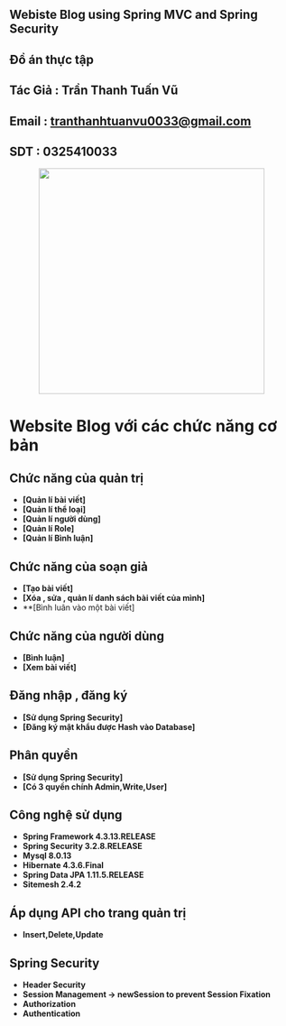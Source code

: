 ## Webiste Blog using Spring MVC and Spring Security
## Đồ án thực tập
## Tác Giả : Trần Thanh Tuấn Vũ
## Email   : tranthanhtuanvu0033@gmail.com
## SDT     : 0325410033
<p align="center"><a href="https://laravel.com" target="_blank"><img src="https://blog.itnavi.com.vn/wp-content/uploads/2021/05/Spring-MVC-l%C3%A0-g%C3%AC-1.jpg" width="400"></a></p>

# Website Blog với các chức năng cơ bản
## Chức năng của quản trị
- **[Quản lí bài viết]**
- **[Quản lí thể loại]**
- **[Quản lí người dùng]**
- **[Quản lí Role]**
- **[Quản lí Bình luận]**
## Chức năng của soạn giả
- **[Tạo bài viết]**
- **[Xóa , sửa , quản lí danh sách bài viết của mình]**
- **[Bình luân vào một bài viết]
## Chức năng của người dùng
- **[Bình luận]**
- **[Xem bài viết]**
## Đăng nhập , đăng ký
- **[Sử dụng Spring Security]**
- **[Đăng ký mật khẩu được Hash vào Database]**
## Phân quyền
- **[Sử dụng Spring Security]**
- **[Có 3 quyền chính Admin,Write,User]** 
## Công nghệ sử dụng
- **Spring Framework 4.3.13.RELEASE**
- **Spring Security 3.2.8.RELEASE**
- **Mysql 8.0.13**
- **Hibernate 4.3.6.Final**
- **Spring Data JPA 1.11.5.RELEASE**
- **Sitemesh 2.4.2**
## Áp dụng API cho trang quản trị
- **Insert,Delete,Update**
## Spring Security
- **Header Security**
- **Session Management -> newSession to prevent Session Fixation**
- **Authorization**
- **Authentication**
